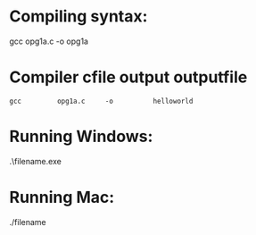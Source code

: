 # Compiling syntax:
gcc opg1a.c -o opg1a

# Compiler	    cfile		output		outputfile
    gcc		    opg1a.c 	-o 		    helloworld

# Running Windows:
.\filename.exe

# Running Mac:
./filename


